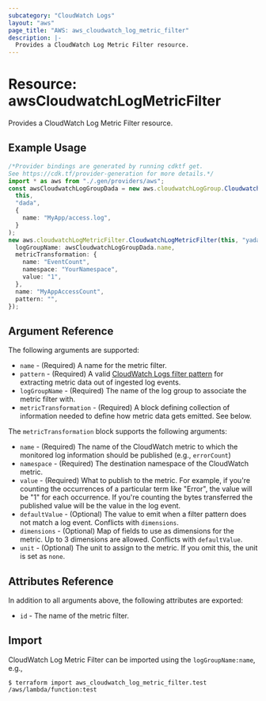 ```yaml
---
subcategory: "CloudWatch Logs"
layout: "aws"
page_title: "AWS: aws_cloudwatch_log_metric_filter"
description: |-
  Provides a CloudWatch Log Metric Filter resource.
---
```


# Resource: awsCloudwatchLogMetricFilter

Provides a CloudWatch Log Metric Filter resource.

## Example Usage

```typescript
/*Provider bindings are generated by running cdktf get.
See https://cdk.tf/provider-generation for more details.*/
import * as aws from "./.gen/providers/aws";
const awsCloudwatchLogGroupDada = new aws.cloudwatchLogGroup.CloudwatchLogGroup(
  this,
  "dada",
  {
    name: "MyApp/access.log",
  }
);
new aws.cloudwatchLogMetricFilter.CloudwatchLogMetricFilter(this, "yada", {
  logGroupName: awsCloudwatchLogGroupDada.name,
  metricTransformation: {
    name: "EventCount",
    namespace: "YourNamespace",
    value: "1",
  },
  name: "MyAppAccessCount",
  pattern: "",
});

```

## Argument Reference

The following arguments are supported:

* `name` - (Required) A name for the metric filter.
* `pattern` - (Required) A valid [CloudWatch Logs filter pattern](https://docs.aws.amazon.com/AmazonCloudWatch/latest/DeveloperGuide/FilterAndPatternSyntax.html)
  for extracting metric data out of ingested log events.
* `logGroupName` - (Required) The name of the log group to associate the metric filter with.
* `metricTransformation` - (Required) A block defining collection of information needed to define how metric data gets emitted. See below.

The `metricTransformation` block supports the following arguments:

* `name` - (Required) The name of the CloudWatch metric to which the monitored log information should be published (e.g., `errorCount`)
* `namespace` - (Required) The destination namespace of the CloudWatch metric.
* `value` - (Required) What to publish to the metric. For example, if you're counting the occurrences of a particular term like "Error", the value will be "1" for each occurrence. If you're counting the bytes transferred the published value will be the value in the log event.
* `defaultValue` - (Optional) The value to emit when a filter pattern does not match a log event. Conflicts with `dimensions`.
* `dimensions` - (Optional) Map of fields to use as dimensions for the metric. Up to 3 dimensions are allowed. Conflicts with `defaultValue`.
* `unit` - (Optional) The unit to assign to the metric. If you omit this, the unit is set as `none`.

## Attributes Reference

In addition to all arguments above, the following attributes are exported:

* `id` - The name of the metric filter.

## Import

CloudWatch Log Metric Filter can be imported using the `logGroupName:name`, e.g.,

```console
$ terraform import aws_cloudwatch_log_metric_filter.test /aws/lambda/function:test
```
